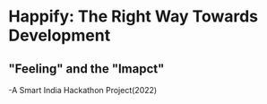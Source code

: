 
# Happify: The Right Way Towards Development

## "Feeling" and the "Imapct"

-A Smart India Hackathon Project(2022)
